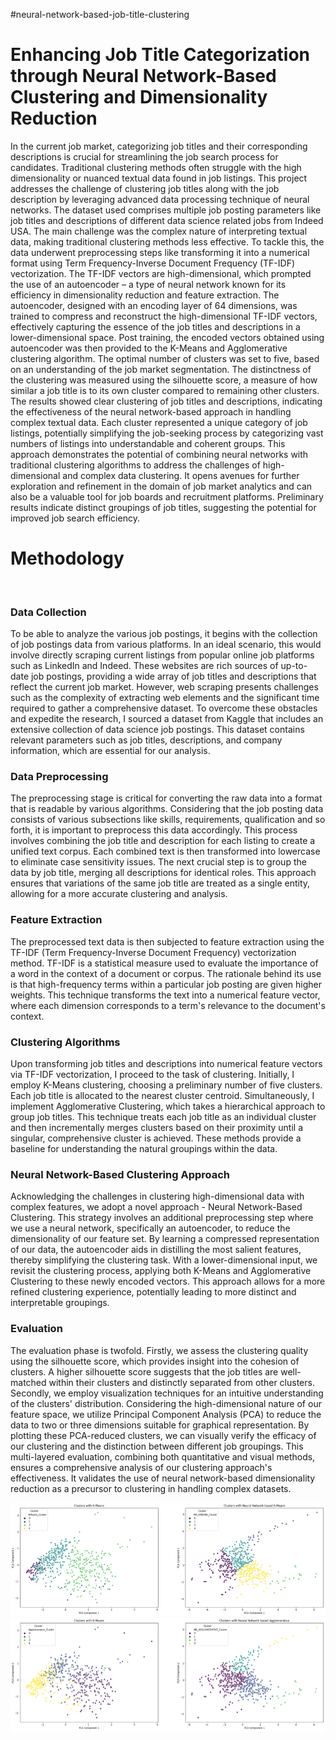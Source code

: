 #neural-network-based-job-title-clustering

# Enhancing Job Title Categorization through Neural Network-Based Clustering and Dimensionality Reduction

In the current job market, categorizing job titles and their corresponding descriptions is crucial for streamlining the job search process for candidates. Traditional clustering methods often struggle with the high dimensionality or nuanced textual data found in job listings. This project addresses the challenge of clustering job titles along with the job description by leveraging advanced data processing technique of neural networks. The dataset used comprises multiple job posting parameters like job titles and descriptions of different data science related jobs from Indeed USA. 
The main challenge was the complex nature of interpreting textual data, making traditional clustering methods less effective. To tackle this, the data underwent preprocessing steps like transforming it into a numerical format using Term Frequency-Inverse Document Frequency (TF-IDF) vectorization. The TF-IDF vectors are high-dimensional, which prompted the use of an autoencoder – a type of neural network known for its efficiency in dimensionality reduction and feature extraction. The autoencoder, designed with an encoding layer of 64 dimensions, was trained to compress and reconstruct the high-dimensional TF-IDF vectors, effectively capturing the essence of the job titles and descriptions in a lower-dimensional space. Post training, the encoded vectors obtained using autoencoder was then provided to the K-Means and Agglomerative clustering algorithm. The optimal number of clusters was set to five, based on an understanding of the job market segmentation. The distinctness of the clustering was measured using the silhouette score, a measure of how similar a job title is to its own cluster compared to remaining other clusters. The results showed clear clustering of job titles and descriptions, indicating the effectiveness of the neural network-based approach in handling complex textual data. Each cluster represented a unique category of job listings, potentially simplifying the job-seeking process by categorizing vast numbers of listings into understandable and coherent groups. This approach demonstrates the potential of combining neural networks with traditional clustering algorithms to address the challenges of high-dimensional and complex data clustering. It opens avenues for further exploration and refinement in the domain of job market analytics and can also be a valuable tool for job boards and recruitment platforms.
Preliminary results indicate distinct groupings of job titles, suggesting the potential for improved job search efficiency.

# Methodology 
<br>

### Data Collection 
To be able to analyze the various job postings, it begins with the collection of job postings data from various platforms. In an ideal scenario, this would involve directly scraping current listings from popular online job platforms such as LinkedIn and Indeed. These websites are rich sources of up-to-date job postings, providing a wide array of job titles and descriptions that reflect the current job market. However, web scraping presents challenges such as the complexity of extracting web elements and the significant time required to gather a comprehensive dataset. 
To overcome these obstacles and expedite the research, I sourced a dataset from Kaggle that includes an extensive collection of data science job postings. This dataset contains relevant parameters such as job titles, descriptions, and company information, which are essential for our analysis. 
<br>

### Data Preprocessing 
The preprocessing stage is critical for converting the raw data into a format that is readable by various algorithms. Considering that the job posting data consists of various subsections like skills, requirements, qualification and so forth, it is important to preprocess this data accordingly. This process involves combining the job title and description for each listing to create a unified text corpus. Each combined text is then transformed into lowercase to eliminate case sensitivity issues. The next crucial step is to group the data by job title, merging all descriptions for identical roles. This approach ensures that variations of the same job title are treated as a single entity, allowing for a more accurate clustering and analysis. 
<br>
### Feature Extraction 
The preprocessed text data is then subjected to feature extraction using the TF-IDF (Term Frequency-Inverse Document Frequency) vectorization method. TF-IDF is a statistical measure used to evaluate the importance of a word in the context of a document or corpus. The rationale behind its use is that high-frequency terms within a particular job posting are given higher weights. This technique transforms the text into a numerical feature vector, where each dimension corresponds to a term's relevance to the document's context.
<br>
### Clustering Algorithms 
Upon transforming job titles and descriptions into numerical feature vectors via TF-IDF vectorization, I proceed to the task of clustering. Initially, I employ K-Means clustering, choosing a preliminary number of five clusters. Each job title is allocated to the nearest cluster centroid. 
Simultaneously, I implement Agglomerative Clustering, which takes a hierarchical approach to group job titles. This technique treats each job title as an individual cluster and then incrementally merges clusters based on their proximity until a singular, comprehensive cluster is achieved. These methods provide a baseline for understanding the natural groupings within the data. 
<br>
### Neural Network-Based Clustering Approach 

Acknowledging the challenges in clustering high-dimensional data with complex features, we adopt a novel approach - Neural Network-Based Clustering. This strategy involves an additional preprocessing step where we use a neural network, specifically an autoencoder, to reduce the dimensionality of our feature set. By learning a compressed representation of our data, the autoencoder aids in distilling the most salient features, thereby simplifying the clustering task. 
With a lower-dimensional input, we revisit the clustering process, applying both K-Means and Agglomerative Clustering to these newly encoded vectors. This approach allows for a more refined clustering experience, potentially leading to more distinct and interpretable groupings. 
<br>
### Evaluation 
The evaluation phase is twofold. Firstly, we assess the clustering quality using the silhouette score, which provides insight into the cohesion of clusters. A higher silhouette score suggests that the job titles are well-matched within their clusters and distinctly separated from other clusters. 
Secondly, we employ visualization techniques for an intuitive understanding of the clusters' distribution. Considering the high-dimensional nature of our feature space, we utilize Principal Component Analysis (PCA) to reduce the data to two or three dimensions suitable for graphical representation. By plotting these PCA-reduced clusters, we can visually verify the efficacy of our clustering and the distinction between different job groupings. This multi-layered evaluation, combining both quantitative and visual methods, ensures a comprehensive analysis of our clustering approach's effectiveness. It validates the use of neural network-based dimensionality reduction as a precursor to clustering in handling complex datasets.

<img src="figs/NNJobTitleClustering1.png">

<img src="figs/NNJobTitleClustering2.png">
